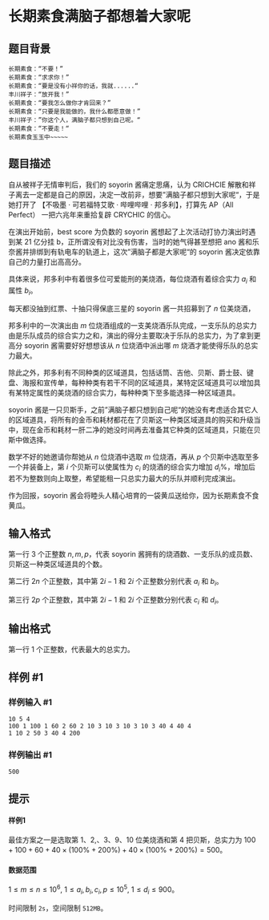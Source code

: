# 长期素食满脑子都想着大家呢

## 题目背景

```
长期素食：“不要！”
长期素食：“求求你！”
长期素食：“要是没有小祥你的话，我就......“
丰川祥子：“放开我！”
长期素食：“要我怎么做你才肯回来？”
长期素食：“只要是我能做的，我什么都愿意做！”
丰川祥子：”你这个人，满脑子都只想到自己呢。“
长期素食：“不要走！“
长期素食玉玉中~~~~~
```

## 题目描述

自从被祥子无情审判后，我们的 soyorin 酱痛定思痛，认为 CRICHCIE 解散和祥子离去一定都是自己的原因，决定一改前非，想要”满脑子都只想到大家呢“，于是她打开了 【不吸墨 · 可若福特艾歌 · 哔哩哔哩 · 邦多利】，打算先 AP（All Perfect） 一把六兆年来重拾复辟 CRYCHIC 的信心。

在演出开始前，best score 为负数的 soyorin 酱想起了上次活动打协力演出时遇到某 21 亿分挂 b，正所谓没有对比没有伤害，当时的她气得甚至想把 ano 酱和乐奈酱并排绑到有轨电车的轨道上，这次”满脑子都是大家呢“的 soyorin 酱决定依靠自己的力量打出高高分。

具体来说，邦多利中有着很多位可爱能刑的美烧酒，每位烧酒有着综合实力 $a_i$ 和属性 $b_i$。

每天都没抽到红票、十抽只得保底三星的 soyorin 酱一共招募到了 $n$ 位美烧酒，

邦多利中的一次演出由 $m$ 位烧酒组成的一支美烧酒乐队完成，一支乐队的总实力由是乐队成员的综合实力之和，演出的得分主要取决于乐队的总实力，为了拿到更高分 soyorin 酱需要好好想想该从 $n$ 位烧酒中派出哪 $m$ 烧酒才能使得乐队的总实力最大。

除此之外，邦多利有不同种类的区域道具，包括话筒、吉他、贝斯、爵士鼓、键盘、海报和宣传单，每种种类有若干不同的区域道具，某特定区域道具可以增加具有某特定属性的美烧酒的综合实力，每种种类下至多能选择一种区域道具。

soyorin 酱是一只贝斯手，之前”满脑子都只想到自己呢“的她没有考虑适合其它人的区域道具，将所有的金币和耗材都花在了贝斯这一种类区域道具的购买和升级当中，现在金币和耗材一肝二净的她没时间再去准备其它种类的区域道具，只能在贝斯中做选择。

数学不好的她邀请你帮她从 $n$ 位烧酒中选取 $m$ 位烧酒，再从 $p$ 个贝斯中选取至多一个并装备上，第 $i$ 个贝斯可以使属性为 $c_i$ 的烧酒的综合实力增加 $d_i\%$，增加后若不为整数则向上取整，希望能租一只总实力最大的乐队并顺利完成演出。

作为回报，soyorin 酱会将睦头人精心培育的一袋黄瓜送给你，因为长期素食不食黄瓜。

## 输入格式

第一行 $3$ 个正整数 $n,m,p$，代表 soyorin 酱拥有的烧酒数、一支乐队的成员数、贝斯这一种类区域道具的个数。

第二行 $2n$ 个正整数，其中第 $2i-1$ 和 $2i$ 个正整数分别代表 $a_i$ 和 $b_i$。

第三行 $2p$ 个正整数，其中第 $2i-1$ 和 $2i$ 个正整数分别代表 $c_i$ 和 $d_i$。

## 输出格式

第一行 $1$ 个正整数，代表最大的总实力。

## 样例 #1

### 样例输入 #1

```
10 5 4
100 1 100 1 60 2 60 2 10 3 10 3 10 3 10 3 40 4 40 4
1 10 2 50 3 40 4 200
```

### 样例输出 #1

```
500
```

## 提示

#### 样例1
最佳方案之一是选取第 1、2,、3、9、10 位美烧酒和第 4 把贝斯，总实力为 $100+100+60+40\times(100\%+200\%)+40\times(100\%+200\%)=500$。
#### 数据范围

$1\le m\le n\le 10^6,\ 1\le a_i,b_i, c_i,p\le 10^5,\ 1\le d_i\le 900$。

时间限制 ```2s```，空间限制 ```512MB```。